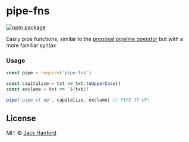 # pipe-fns

[![npm package][npm-badge]][npm]

Easily pipe functions, similar to the [proposal pipeline operator](https://github.com/tc39/proposal-pipeline-operator) but with a more familiar syntax

### Usage

```js
const pipe = require('pipe-fns')

const capitalize = txt => txt.toUpperCase()
const exclame = txt => `${txt}!`

pipe('pipe it up', capitalize, exclame) // PIPE IT UP!
```

[npm-badge]: https://img.shields.io/npm/v/pipe-fns.png?style=flat-square
[npm]: https://www.npmjs.org/package/pipe-fns

## License

MIT © [Jack Hanford](http://jackhanford.com)
